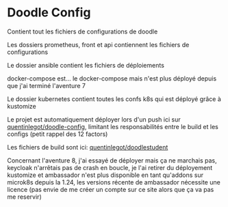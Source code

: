 # Doodle Config

Contient tout les fichiers de configurations de doodle

Les dossiers prometheus, front et api contiennent les fichiers de configurations

Le dossier ansible contient les fichiers de déploiements

docker-compose est... le docker-compose mais n'est plus déployé depuis que j'ai terminé l'aventure 7

Le dossier kubernetes contient toutes les confs k8s qui est déployé grâce à kustomize

Le projet est automatiquement déployer lors d'un push ici sur [quentinlegot/doodle-config](https://github.com/quentinlegot/doodle-config), limitant les responsabilités entre le build et les configs (petit rappel des 12 factors)

Les fichiers de build sont ici: [quentinlegot/doodlestudent](https://github.com/quentinlegot/doodlestudent)

Concernant l'aventure 8, j'ai essayé de déployer mais ça ne marchais pas, keycloak n'arrêtais pas de crash en boucle, je l'ai retirer du déployement kustomize et ambassador n'est plus disponible en tant qu'addons sur microk8s depuis la 1.24, les versions récente de ambassador nécessite une licence (pas envie de me créer un compte sur ce site alors que ça va pas me reservir)